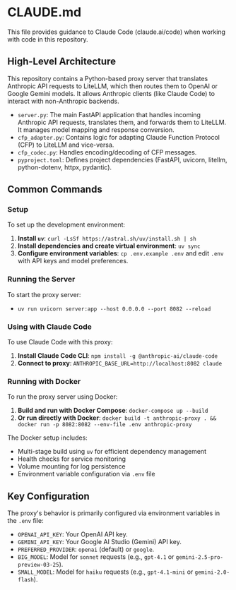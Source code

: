 # CLAUDE.md

This file provides guidance to Claude Code (claude.ai/code) when working with code in this repository.

## High-Level Architecture

This repository contains a Python-based proxy server that translates Anthropic API requests to LiteLLM, which then routes them to OpenAI or Google Gemini models. It allows Anthropic clients (like Claude Code) to interact with non-Anthropic backends.

- `server.py`: The main FastAPI application that handles incoming Anthropic API requests, translates them, and forwards them to LiteLLM. It manages model mapping and response conversion.
- `cfp_adapter.py`: Contains logic for adapting Claude Function Protocol (CFP) to LiteLLM and vice-versa.
- `cfp_codec.py`: Handles encoding/decoding of CFP messages.
- `pyproject.toml`: Defines project dependencies (FastAPI, uvicorn, litellm, python-dotenv, httpx, pydantic).

## Common Commands

### Setup

To set up the development environment:
1.  **Install `uv`**: `curl -LsSf https://astral.sh/uv/install.sh | sh`
2.  **Install dependencies and create virtual environment**: `uv sync`
3.  **Configure environment variables**: `cp .env.example .env` and edit `.env` with API keys and model preferences.

### Running the Server

To start the proxy server:
-   `uv run uvicorn server:app --host 0.0.0.0 --port 8082 --reload`

### Using with Claude Code

To use Claude Code with this proxy:
1.  **Install Claude Code CLI**: `npm install -g @anthropic-ai/claude-code`
2.  **Connect to proxy**: `ANTHROPIC_BASE_URL=http://localhost:8082 claude`

### Running with Docker

To run the proxy server using Docker:
1.  **Build and run with Docker Compose**: `docker-compose up --build`
2.  **Or run directly with Docker**: `docker build -t anthropic-proxy . && docker run -p 8082:8082 --env-file .env anthropic-proxy`

The Docker setup includes:
- Multi-stage build using `uv` for efficient dependency management
- Health checks for service monitoring
- Volume mounting for log persistence
- Environment variable configuration via `.env` file

## Key Configuration

The proxy's behavior is primarily configured via environment variables in the `.env` file:
-   `OPENAI_API_KEY`: Your OpenAI API key.
-   `GEMINI_API_KEY`: Your Google AI Studio (Gemini) API key.
-   `PREFERRED_PROVIDER`: `openai` (default) or `google`.
-   `BIG_MODEL`: Model for `sonnet` requests (e.g., `gpt-4.1` or `gemini-2.5-pro-preview-03-25`).
-   `SMALL_MODEL`: Model for `haiku` requests (e.g., `gpt-4.1-mini` or `gemini-2.0-flash`).